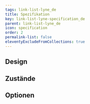```yaml
---
tags: link-list-lyne_de
title: Spezifikation
key: link-list-lyne-specification_de
parent: link-list-lyne_de
icon: specification
order: 2
permalink-list: false
eleventyExcludeFromCollections: true
---
```


## Design 

## Zustände

## Optionen
